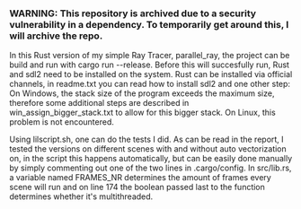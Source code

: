 ### WARNING: This repository is archived due to a security vulnerability in a dependency. To temporarily get around this, I will archive the repo.

In this Rust version of my simple Ray Tracer, parallel\_ray, the project can be build and run with cargo run --release. Before this will succesfully run, Rust and sdl2 need to be installed on the system. Rust can be installed via official channels, in readme.txt you can read how to install sdl2 and one other step: On Windows, the stack size of the program exceeds the maximum size, therefore some additional steps are described in win\_assign\_bigger\_stack.txt to allow for this bigger stack. On Linux, this problem is not encountered.

Using lilscript.sh, one can do the tests I did. As can be read in the report, I tested the versions on different scenes with and without auto vectorization on, in the script this happens automatically, but can be easily done manually by simply commenting out one of the two lines in .cargo/config. In src/lib.rs, a variable named FRAMES\_NR determines the amount of frames every scene will run and on line 174 the boolean passed last to the function determines whether it's multithreaded.

